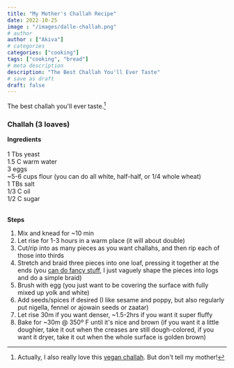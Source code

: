 ```yaml
---
title: "My Mother's Challah Recipe"
date: 2022-10-25
image : "/images/dalle-challah.png"
# author
author : ["Akiva"]
# categories
categories: ["cooking"]
tags: ["cooking", "bread"]
# meta description
description: "The Best Challah You'll Ever Taste"
# save as draft
draft: false
---
```

<!-- ![](/images/challah.jpg) -->
The best challah you'll ever taste.[^1] 

[^1]: Actually, I also really love this [vegan challah](https://domesticgothess.com/blog/2020/05/07/vegan-challah/). But don't tell my mother!

### Challah (3 loaves)

**Ingredients**  <br><br>
1 Tbs yeast  
1.5 C warm water  
3 eggs  
~5-6 cups flour (you can do all white, half-half, or 1/4 whole wheat)  
1 TBs salt   
1/3 C oil  
1/2 C sugar  <br><br>
  

**Steps** 
1. Mix and knead for ~10 min
2.    Let rise for 1-3 hours in a warm place (it will about double) 
3.    Cut/rip into as many pieces as you want challahs, and then rip each of those into thirds
4.    Stretch and braid three pieces into one loaf, pressing it together at the ends (you [can do fancy stuff](https://toriavey.com/challah-bread-part-2-how-to-braid-challah/), I just vaguely shape the pieces into logs and do a simple braid)
5.    Brush with egg (you just want to be covering the surface with fully mixed up yolk and white)
6.    Add seeds/spices if desired (I like sesame and poppy, but also regularly put nigella, fennel or ajowain seeds or zaatar)
7.    Let rise 30m if you want denser, ~1.5-2hrs if you want it super fluffy 
8.    Bake for ~30m @ 350º F until it's nice and brown (if you want it a little doughier, take it out when the creases are still dough-colored, if you want it dryer, take it out when the whole surface is golden brown)
